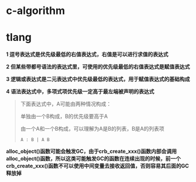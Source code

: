 # c-algorithm

# tlang
**1 逗号表达式是优先级最低的右值表达式，右值是可以进行求值的表达式**

**2 但某些带都号语法的表达式里，可使用的优先级最低的右值表达式是赋值表达式**

**3 逻辑或表达式是二元表达式中优先级最低的表达式，用于赋值表达式的基础构成**

**4 语法表达式中，多项式项优先级一定高于最左端被声明的表达式**

>下面表达式中，A可能由两种情况构成：
>
>单独由一个B构成，B的优先级要高于A
>
>由一个A和一个B构成，可以理解为A是B的列表，B是A的列表项
>```
>A : B | A B
>```

**alloc_object()函数可能会触发GC，由于crb_create_xxx()函数内部会调用alloc_object()函数，所以这类可能触发GC的函数在连续出现的时候，前一个crb_create_xxx()函数不可以使用中间变量去接收返回值，否则容易其后面的GC释放掉**